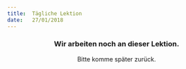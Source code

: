 ```yaml
---
title:  Tägliche Lektion
date:   27/01/2018
---
```


### <center>Wir arbeiten noch an dieser Lektion.</center>
<center>Bitte komme später zurück.</center>